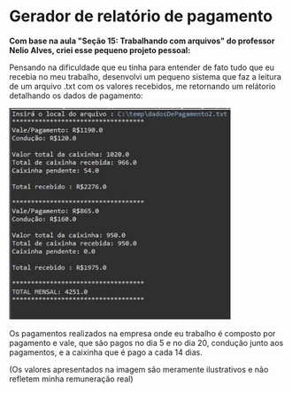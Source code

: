 # Gerador de relatório de pagamento 
**Com base na aula "Seção 15: Trabalhando com arquivos" do professor Nelio Alves, criei esse pequeno projeto pessoal:**

Pensando na dificuldade que eu tinha para entender de fato tudo que eu recebia no meu trabalho, desenvolvi um pequeno sistema que faz a leitura de um arquivo .txt com os valores recebidos, me retornando um relátorio detalhando os dados de pagamento:

<img src="imagens/console.jpg" width="400" />

Os pagamentos realizados na empresa onde eu trabalho é composto por pagamento e vale, que são pagos no dia 5 e no dia 20, condução junto aos pagamentos, e a caixinha que é pago a cada 14 dias. 

(Os valores apresentados na imagem são meramente ilustrativos e não refletem minha remuneração real)
